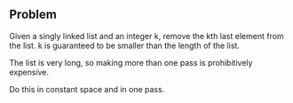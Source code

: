 Problem
-------

Given a singly linked list and an integer k, remove the kth last element
from the list. k is guaranteed to be smaller than the length of the list.

The list is very long, so making more than one pass is prohibitively expensive.

Do this in constant space and in one pass.
